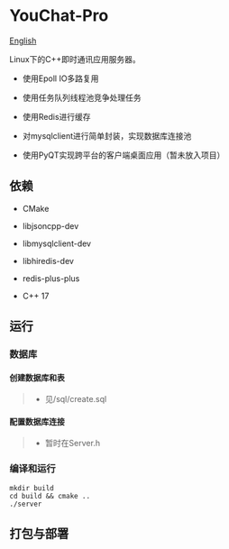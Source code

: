 # YouChat-Pro

[English](./README.md)

Linux下的C++即时通讯应用服务器。

- 使用Epoll IO多路复用

- 使用任务队列线程池竞争处理任务

- 使用Redis进行缓存

- 对mysqlclient进行简单封装，实现数据库连接池

- 使用PyQT实现跨平台的客户端桌面应用（暂未放入项目）

## 依赖

- CMake

- libjsoncpp-dev

- libmysqlclient-dev

- libhiredis-dev

- redis-plus-plus

- C++ 17

## 运行

### 数据库

#### 创建数据库和表

> - 见/sql/create.sql

#### 配置数据库连接

> - 暂时在Server.h

### 编译和运行

```shell
mkdir build
cd build && cmake ..
./server
```

## 打包与部署
